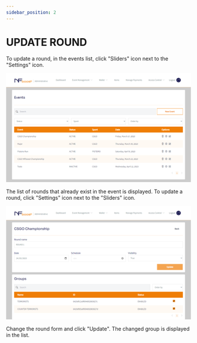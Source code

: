 ```yaml
---
sidebar_position: 2
---
```


# UPDATE ROUND

To update a round, in the events list, click "Sliders" icon next to the "Settings" icon.

![1](/img/evento.png)

The list of rounds that already exist in the event is displayed. To update a round, click "Settings" icon next to the "Sliders" icon.

![1](/img/editaround.png)

Change the round form and click "Update". The changed group is displayed in the list.
